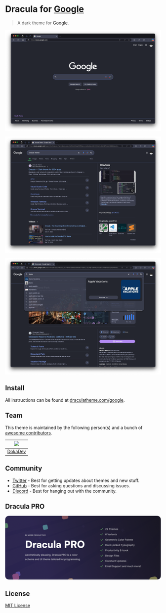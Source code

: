 # Dracula for [Google](https://www.google.com)

> A dark theme for [Google](https://www.google.com).

![](./res/main.png)

![](./res/search1.png)

![](./res/search2.png)

## Install

All instructions can be found at [draculatheme.com/google](https://draculatheme.com/google).





## Team

This theme is maintained by the following person(s) and a bunch of [awesome contributors](https://github.com/dracula/foobar/graphs/contributors).

| ![](https://github.com/dokadev.png?size=100) |
| -------------------------------------------- |
| [DokaDev](https://github.com/dokadev)        |

## Community

- [Twitter](https://twitter.com/draculatheme) - Best for getting updates about themes and new stuff.
- [GitHub](https://github.com/dracula/dracula-theme/discussions) - Best for asking questions and discussing issues.
- [Discord](https://draculatheme.com/discord-invite) - Best for hanging out with the community.

## Dracula PRO

[![Dracula PRO](./.github/dracula-pro.png)](https://draculatheme.com/pro)

## License

[MIT License](./LICENSE)
